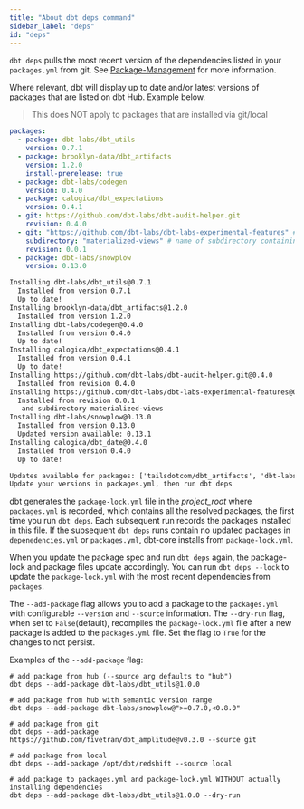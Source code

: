 ```yaml
---
title: "About dbt deps command"
sidebar_label: "deps"
id: "deps"
---
```


`dbt deps` pulls the most recent version of the dependencies listed in your `packages.yml` from git. See [Package-Management](/docs/build/packages) for more information.

Where relevant, dbt will display up to date and/or latest versions of packages that are listed on dbt Hub. Example below.

> This does NOT apply to packages that are installed via git/local

```yaml
packages:
  - package: dbt-labs/dbt_utils
    version: 0.7.1
  - package: brooklyn-data/dbt_artifacts
    version: 1.2.0
    install-prerelease: true
  - package: dbt-labs/codegen
    version: 0.4.0
  - package: calogica/dbt_expectations
    version: 0.4.1
  - git: https://github.com/dbt-labs/dbt-audit-helper.git
    revision: 0.4.0
  - git: "https://github.com/dbt-labs/dbt-labs-experimental-features" # git URL
    subdirectory: "materialized-views" # name of subdirectory containing `dbt_project.yml`
    revision: 0.0.1
  - package: dbt-labs/snowplow
    version: 0.13.0
```

```txt
Installing dbt-labs/dbt_utils@0.7.1
  Installed from version 0.7.1
  Up to date!
Installing brooklyn-data/dbt_artifacts@1.2.0
  Installed from version 1.2.0
Installing dbt-labs/codegen@0.4.0
  Installed from version 0.4.0
  Up to date!
Installing calogica/dbt_expectations@0.4.1
  Installed from version 0.4.1
  Up to date!
Installing https://github.com/dbt-labs/dbt-audit-helper.git@0.4.0
  Installed from revision 0.4.0
Installing https://github.com/dbt-labs/dbt-labs-experimental-features@0.0.1
  Installed from revision 0.0.1
   and subdirectory materialized-views
Installing dbt-labs/snowplow@0.13.0
  Installed from version 0.13.0
  Updated version available: 0.13.1
Installing calogica/dbt_date@0.4.0
  Installed from version 0.4.0
  Up to date!

Updates available for packages: ['tailsdotcom/dbt_artifacts', 'dbt-labs/snowplow']
Update your versions in packages.yml, then run dbt deps
```

<VersionBlock firstVersion="1.7">

dbt generates the `package-lock.yml` file in the _project_root_ where `packages.yml` is recorded, which contains all the resolved packages, the first time you run `dbt deps`. Each subsequent run records the packages installed in this file. If the subsequent `dbt deps` runs contain no updated packages in `depenedencies.yml` or `packages.yml`, dbt-core installs from `package-lock.yml`. 

When you update the package spec and run `dbt deps` again, the package-lock and package files update accordingly. You can run `dbt deps --lock` to update the `package-lock.yml` with the most recent dependencies from `packages`.

The `--add-package` flag allows you to add a package to the `packages.yml` with configurable `--version` and `--source` information. The `--dry-run` flag, when set to `False`(default), recompiles the `package-lock.yml` file after a new package is added to the `packages.yml` file. Set the flag to `True` for the changes to not persist. 

Examples of the `--add-package` flag:
```shell
# add package from hub (--source arg defaults to "hub")
dbt deps --add-package dbt-labs/dbt_utils@1.0.0

# add package from hub with semantic version range
dbt deps --add-package dbt-labs/snowplow@">=0.7.0,<0.8.0"

# add package from git
dbt deps --add-package https://github.com/fivetran/dbt_amplitude@v0.3.0 --source git

# add package from local
dbt deps --add-package /opt/dbt/redshift --source local

# add package to packages.yml and package-lock.yml WITHOUT actually installing dependencies
dbt deps --add-package dbt-labs/dbt_utils@1.0.0 --dry-run

```
</VersionBlock>
